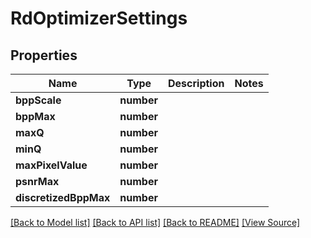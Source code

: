 ﻿# RdOptimizerSettings


## Properties
Name | Type | Description | Notes
------------ | ------------- | ------------- | -------------
**bppScale** | **number** |  | 
**bppMax** | **number** |  | 
**maxQ** | **number** |  | 
**minQ** | **number** |  | 
**maxPixelValue** | **number** |  | 
**psnrMax** | **number** |  | 
**discretizedBppMax** | **number** |  | 

[[Back to Model list]](../README.md#documentation-for-models) [[Back to API list]](../README.md#documentation-for-api-endpoints) [[Back to README]](../README.md) [[View Source]](../src/models/rdOptimizerSettings.ts)

